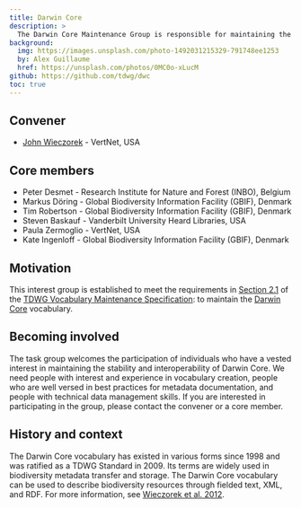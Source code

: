 ```yaml
---
title: Darwin Core
description: >
  The Darwin Core Maintenance Group is responsible for maintaining the various components of the Darwin Core Standard, which includes managing suggested changes to the vocabulary, providing usage guidelines and examples, and ensuring the preservation and stability of metadata related to components of the standard. Maintenance Group members have a strong interest in ensuring the stability, interoperability, and evolution of the vocabulary.
background:
  img: https://images.unsplash.com/photo-1492031215329-791748ee1253
  by: Alex Guillaume
  href: https://unsplash.com/photos/0MC0o-xLucM
github: https://github.com/tdwg/dwc
toc: true
---
```


## Convener

- [John Wieczorek](mailto:gtuco.btuco@gmail.com) - VertNet, USA

## Core members

- Peter Desmet - Research Institute for Nature and Forest (INBO), Belgium
- Markus Döring - Global Biodiversity Information Facility (GBIF), Denmark
- Tim Robertson - Global Biodiversity Information Facility (GBIF), Denmark
- Steven Baskauf - Vanderbilt University Heard Libraries, USA
- Paula Zermoglio - VertNet, USA
- Kate Ingenloff - Global Biodiversity Information Facility (GBIF), Denmark

## Motivation

This interest group is established to meet the requirements in [Section 2.1](https://github.com/tdwg/vocab/blob/master/vms/maintenance-specification.md#21-vocabulary-maintenance-interest-groups) of the [TDWG Vocabulary Maintenance Specification](https://github.com/tdwg/vocab/blob/master/vms/maintenance-specification.md): to maintain the [Darwin Core](/standards/dwc/) vocabulary.

## Becoming involved

The task group welcomes the participation of individuals who have a vested interest in maintaining the stability and interoperability of Darwin Core. We need people with interest and experience in vocabulary creation, people who are well versed in best practices for metadata documentation, and people with technical data management skills. If you are interested in participating in the group, please contact the convener or a core member.

## History and context

The Darwin Core vocabulary has existed in various forms since 1998 and was ratified as a TDWG Standard in 2009. Its terms are widely used in biodiversity metadata transfer and storage. The Darwin Core vocabulary can be used to describe biodiversity resources through fielded text, XML, and RDF. For more information, see [Wieczorek et al. 2012](https://doi.org/10.1371/journal.pone.0029715).
